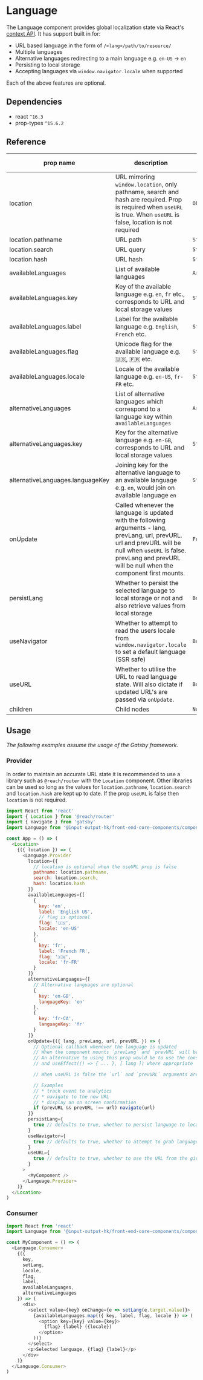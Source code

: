 # Language

The Language component provides global localization state via React's [context API](https://reactjs.org/docs/context.html). It has support built in for:

* URL based language in the form of `/<lang>/path/to/resource/`
* Multiple languages
* Alternative languages redirecting to a main language e.g. `en-US` -> `en`
* Persisting to local storage
* Accepting languages via `window.navigator.locale` when supported

Each of the above features are optional.

## Dependencies

* react `^16.3`
* prop-types `^15.6.2`

## Reference

| prop name | description | type | required? | default value |
| --------- | ----------- | ---- | --------- | ------------- |
| location | URL mirroring `window.location`, only pathname, search and hash are required. Prop is required when `useURL` is true. When `useURL` is false, location is not required | `Object` | ✗/✓ | {} |
| location.pathname | URL path | `String` | ✓ | - |
| location.search | URL query | `String` | ✓ | - |
| location.hash | URL hash | `String` | ✓ | - |
| availableLanguages | List of available languages | `Array<Object>` | ✓ | - |
| availableLanguages.key | Key of the available language e.g. `en`, `fr` etc., corresponds to URL and local storage values | `String` | ✓ | - |
| availableLanguages.label | Label for the available language e.g. `English`, `French` etc. | `String` | ✓ | - |
| availableLanguages.flag | Unicode flag for the available language e.g.  🇺🇸, 🇫🇷 etc. | `String` | ✗ | - |
| availableLanguages.locale | Locale of the available language e.g. `en-US`, `fr-FR` etc. | `String` | ✓ | - |
| alternativeLanguages | List of alternative languages which correspond to a language key within `availableLanguages` | `Array<Object>` | ✗ | - |
| alternativeLanguages.key | Key for the alternative language e.g. `en-GB`, corresponds to URL and local storage values | `String` | ✓ | - |
| alternativeLanguages.languageKey | Joining key for the alternative language to an available language e.g. `en`, would join on available language `en` | `String` | ✓ | - |
| onUpdate | Called whenever the language is updated with the following arguments - lang, prevLang, url, prevURL. url and prevURL will be null when `useURL` is false. prevLang and prevURL will be null when the component first mounts. | `Function` | ✗ | - |
| persistLang | Whether to persist the selected language to local storage or not and also retrieve values from local storage | `Boolean` | ✗ | true |
| useNavigator | Whether to attempt to read the users locale from `window.navigator.locale` to set a default language (SSR safe) | `Boolean` | ✗ | true |
| useURL | Whether to utilise the URL to read language state. Will also dictate if updated URL's are passed via `onUpdate`. | `Boolean` | ✗ | true |
| children | Child nodes | `Node` | ✓ | - |

## Usage

*The following examples assume the usage of the Gatsby framework.*

### Provider

In order to maintain an accurate URL state it is recommended to use a library such as `@reach/router` with the `Location` component. Other libraries can be used so long as the values for `location.pathname`, `location.search` and `location.hash` are kept up to date. If the prop `useURL` is false then `location` is not required.

```javascript
import React from 'react'
import { Location } from '@reach/router'
import { navigate } from 'gatsby'
import Language from '@input-output-hk/front-end-core-components/components/Language'

const App = () => (
  <Location>
    {({ location }) => (
      <Language.Provider
        location={{
          // location is optional when the useURL prop is false
          pathname: location.pathname,
          search: location.search,
          hash: location.hash
        }}
        availableLanguages={[
          {
            key: 'en',
            label: 'English US',
            // flag is optional
            flag: '🇺🇸',
            locale: 'en-US'
          },
          {
            key: 'fr',
            label: 'French FR',
            flag: '‎🇫🇷',
            locale: 'fr-FR'
          }
        ]}
        alternativeLanguages={[
          // Alternative languages are optional
          {
            key: 'en-GB',
            languageKey: 'en'
          },
          {
            key: 'fr-CA',
            languageKey: 'fr'
          }
        ]}
        onUpdate={({ lang, prevLang, url, prevURL }) => {
          // Optional callback whenever the language is updated
          // When the component mounts `prevLang` and `prevURL` will be null
          // An alternative to using this prop would be to use the consumer
          // and useEffect(() => { ... }, [ lang ]) where appropriate

          // When useURL is false the `url` and `prevURL` arguments are undefined

          // Examples
          // * track event to analytics
          // * navigate to the new URL
          // * display an on screen confirmation
          if (prevURL && prevURL !== url) navigate(url)
        }}
        persistLang={
          true // defaults to true, whether to persist language to local storage or not
        }
        useNavigator={
          true // defaults to true, whether to attempt to grab language from window.navigator.language or not
        }
        useURL={
          true // defaults to true, whether to use the URL from the given location or not
        }
      >
        <MyComponent />
      </Language.Provider>
    )}
  </Location>
)

```

### Consumer

```javascript
import React from 'react'
import Language from '@input-output-hk/front-end-core-components/components/Language'

const MyComponent = () => (
  <Language.Consumer>
    {({
      key,
      setLang,
      locale,
      flag,
      label,
      availableLanguages,
      alternativeLanguages
    }) => (
      <div>
        <select value={key} onChange={e => setLang(e.target.value)}>
          {availableLanguages.map(({ key, label, flag, locale }) => (
            <option key={key} value={key}>
              {flag} {label} ({locale})
            </option>
          ))}
        </select>
        <p>Selected language, {flag} {label}</p>
      </div>
    )}
  </Language.Consumer>
)

```
